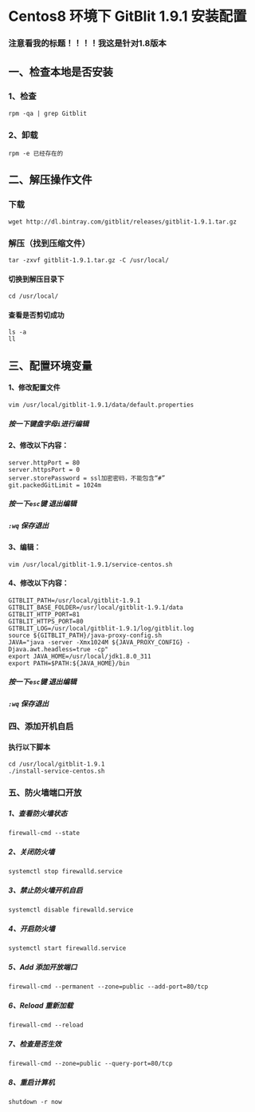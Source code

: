 # Centos8 环境下 GitBlit 1.9.1 安装配置 #
### 注意看我的标题！！！！我这是针对1.8版本 ###
## 一、检查本地是否安装 ##
### 1、检查 ###
    rpm -qa | grep Gitblit
### 2、卸载 ###
    rpm -e 已经存在的
## 二、解压操作文件 ##
### 下载
	wget http://dl.bintray.com/gitblit/releases/gitblit-1.9.1.tar.gz
### 解压（找到压缩文件） ###
	tar -zxvf gitblit-1.9.1.tar.gz -C /usr/local/
#### 切换到解压目录下 ####
	cd /usr/local/
#### 查看是否剪切成功 ####
	ls -a
	ll
## 三、配置环境变量 ###
#### 1、修改配置文件 ####
	vim /usr/local/gitblit-1.9.1/data/default.properties
##### 按一下键盘字母`i`进行编辑 #####
#### 2、修改以下内容： ####
	server.httpPort = 80
	server.httpsPort = 0
    server.storePassword = ssl加密密码，不能包含“#”
    git.packedGitLimit = 1024m
##### 按一下`esc`键 退出编辑 #####
##### `:wq` 保存退出 #####
#### 3、编辑： ####
	vim /usr/local/gitblit-1.9.1/service-centos.sh
#### 4、修改以下内容： ####
    GITBLIT_PATH=/usr/local/gitblit-1.9.1
    GITBLIT_BASE_FOLDER=/usr/local/gitblit-1.9.1/data
    GITBLIT_HTTP_PORT=81
    GITBLIT_HTTPS_PORT=80
    GITBLIT_LOG=/usr/local/gitblit-1.9.1/log/gitblit.log
    source ${GITBLIT_PATH}/java-proxy-config.sh
    JAVA="java -server -Xmx1024M ${JAVA_PROXY_CONFIG} -Djava.awt.headless=true -cp"
    export JAVA_HOME=/usr/local/jdk1.8.0_311
    export PATH=$PATH:${JAVA_HOME}/bin
##### 按一下`esc`键 退出编辑 #####
##### `:wq` 保存退出 #####
### 四、添加开机自启 ###
#### 执行以下脚本 ####	
	cd /usr/local/gitblit-1.9.1
    ./install-service-centos.sh
### 五、防火墙端口开放 ###
##### 1、查看防火墙状态 #####
	firewall-cmd --state
##### 2、关闭防火墙 #####
	systemctl stop firewalld.service
##### 3、禁止防火墙开机自启 #####
	systemctl disable firewalld.service
##### 4、开启防火墙 #####
	systemctl start firewalld.service
##### 5、Add 添加开放端口 #####
	firewall-cmd --permanent --zone=public --add-port=80/tcp
##### 6、Reload 重新加载 #####
	firewall-cmd --reload
##### 7、检查是否生效 ######
	firewall-cmd --zone=public --query-port=80/tcp
##### 8、重启计算机 #####
	shutdown -r now